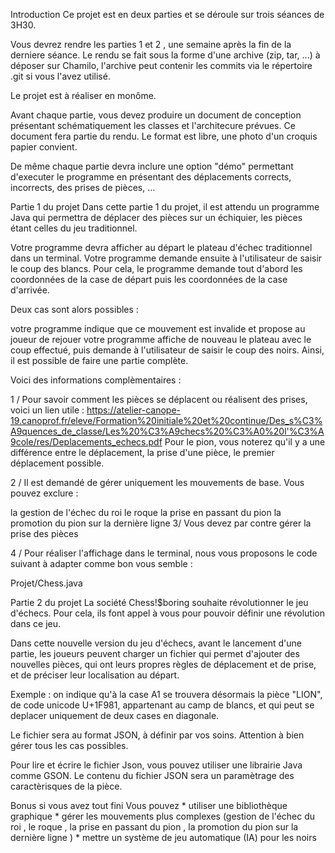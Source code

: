 Introduction
Ce projet est en deux parties et se déroule sur trois séances de 3H30.

Vous devrez rendre les parties 1 et 2 , une semaine après la fin de la derniere séance. Le rendu se fait sous la forme d'une archive (zip, tar, ...) à déposer sur Chamilo, l'archive peut contenir les commits via le répertoire .git si vous l'avez utilisé.

Le projet est à réaliser en monôme.

Avant chaque partie, vous devez produire un document de conception présentant schématiquement les classes et l'architecure prévues. Ce document fera partie du rendu. Le format est libre, une photo d'un croquis papier convient.

De même chaque partie devra inclure une option "démo" permettant d'executer le programme en présentant des déplacements corrects, incorrects, des prises de pièces, ...

Partie 1 du projet
Dans cette partie 1 du projet, il est attendu un programme Java qui permettra de déplacer des pièces sur un échiquier, les pièces étant celles du jeu traditionnel.

Votre programme devra afficher au départ le plateau d'échec traditionnel dans un terminal. Votre programme demande ensuite à l'utilisateur de saisir le coup des blancs. Pour cela, le programme demande tout d'abord les coordonnées de la case de départ puis les coordonnées de la case d'arrivée.

Deux cas sont alors possibles :

votre programme indique que ce mouvement est invalide et propose au joueur de rejouer
votre programme affiche de nouveau le plateau avec le coup effectué, puis demande à l'utilisateur de saisir le coup des noirs.
Ainsi, il est possible de faire une partie complète.

Voici des informations complèmentaires :

1 / Pour savoir comment les pièces se déplacent ou réalisent des prises, voici un lien utile : https://atelier-canope-19.canoprof.fr/eleve/Formation%20initiale%20et%20continue/Des_s%C3%A9quences_de_classe/Les%20%C3%A9checs%20%C3%A0%20l'%C3%A9cole/res/Deplacements_echecs.pdf Pour le pion, vous noterez qu'il y a une différence entre le déplacement, la prise d'une pièce, le premier déplacement possible.

2 / Il est demandé de gérer uniquement les mouvements de base. Vous pouvez exclure :

la gestion de l'échec du roi
le roque
la prise en passant du pion
la promotion du pion sur la dernière ligne
3/ Vous devez par contre gérer la prise des pièces

4 / Pour réaliser l'affichage dans le terminal, nous vous proposons le code suivant à adapter comme bon vous semble :

Projet/Chess.java

Partie 2 du projet
La société Chess!$boring souhaite révolutionner le jeu d'échecs. Pour cela, ils font appel à vous pour pouvoir définir une révolution dans ce jeu.

Dans cette nouvelle version du jeu d'échecs, avant le lancement d'une partie, les joueurs peuvent charger un fichier qui permet d'ajouter des nouvelles pièces, qui ont leurs propres règles de déplacement et de prise, et de préciser leur localisation au départ.

Exemple : on indique qu'à la case A1 se trouvera désormais la pièce "LION", de code unicode U+1F981, appartenant au camp de blancs, et qui peut se deplacer uniquement de deux cases en diagonale.

Le fichier sera au format JSON, à définir par vos soins. Attention à bien gérer tous les cas possibles.

Pour lire et écrire le fichier Json, vous pouvez utiliser une librairie Java comme GSON. Le contenu du fichier JSON sera un paramètrage des caractèrisques de la pièce.

Bonus si vous avez tout fini
Vous pouvez * utiliser une bibliothèque graphique * gérer les mouvements plus complexes (gestion de l'échec du roi , le roque , la prise en passant du pion , la promotion du pion sur la dernière ligne ) * mettre un système de jeu automatique (IA) pour les noirs
